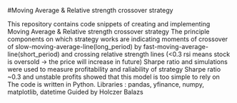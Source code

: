 #Moving Average & Relative strength crossover strategy

This repository contains code snippets of creating and implementing Moving Average & Relative strength crossover strategy
      The principle components on which strategy works are indicating moments of crossover of slow-moving-average-line(long_period) by fast-moving-average-line(short_period) and crossing relative strength lines            (<0.3 rsi means stock is oversold -> the price will increase in future)
Sharpe ratio and simulations were used to measure profitability and raliability of strategy
Sharpe ratio ~0.3 and unstable profits showed that this model is too simple to rely on
The code is written in Python. Libraries : pandas, yfinance, numpy, matplotlib, datetime
Guided by Holczer Balazs
